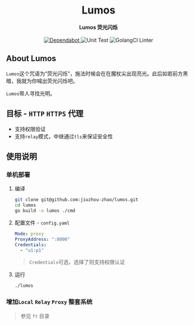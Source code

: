<h1 align="center">Lumos</h1>

<div align="center">
  <strong>
    Lumos 荧光闪烁
  </strong>
</div>
<br>

<div align="center">
  <a href="https://app.dependabot.com/accounts/jiuzhou-zhao/repos/315576886">
    <img src="https://api.dependabot.com/badges/status?host=github&repo=jiuzhou-zhao/lumos&identifier=315576886" alt="Dependabot">
  </a>
  <img src="https://github.com/jiuzhou-zhao/lumos/workflows/ut/badge.svg?branch=master&event=push" alt="Unit Test">
  <img src="https://github.com/jiuzhou-zhao/lumos/workflows/golangci-lint/badge.svg?branch=master&event=push" alt="GolangCI Linter">
</div>

## About Lumos

`Lumos`这个咒语为“荧光闪烁”，施法时候会在在魔杖尖出现亮光。此后如若前方黑暗，我就为你喊出荧光闪烁吧。 

`Lumos`带人寻找光明。

## 目标 - `HTTP` `HTTPS` 代理

* 支持权限验证
* 支持`relay`模式，中继通过`tls`来保证安全性

## 使用说明

### 单机部署

1. 编译
    ```bash
    git clone git@github.com:jiuzhou-zhao/lumos.git
    cd lumos
    go build -o lumos ./cmd
    ```
2. 配置文件 - `config.yaml`

    ```yml
    Mode: proxy
    ProxyAddress: ":8000"
    Credentials:
      - "u1:p1"
    ```
   > `Credentials`可选，选择了则支持权限认证
   >
  
3. 运行

    ```bash
    ./lumos
    ```
   
### 增加`Local` `Relay` `Proxy` 整套系统

> 参见 `ft` 目录
